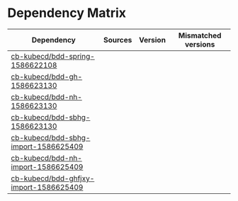 # Dependency Matrix

Dependency | Sources | Version | Mismatched versions
---------- | ------- | ------- | -------------------
[cb-kubecd/bdd-spring-1586622108](https://github.com/cb-kubecd/bdd-spring-1586622108.git) |  | []() | 
[cb-kubecd/bdd-gh-1586623130](https://github.com/cb-kubecd/bdd-gh-1586623130.git) |  | []() | 
[cb-kubecd/bdd-nh-1586623130](https://github.com/cb-kubecd/bdd-nh-1586623130.git) |  | []() | 
[cb-kubecd/bdd-sbhg-1586623130](https://github.com/cb-kubecd/bdd-sbhg-1586623130.git) |  | []() | 
[cb-kubecd/bdd-sbhg-import-1586625409](https://github.com/cb-kubecd/bdd-sbhg-import-1586625409.git) |  | []() | 
[cb-kubecd/bdd-nh-import-1586625409](https://github.com/cb-kubecd/bdd-nh-import-1586625409.git) |  | []() | 
[cb-kubecd/bdd-ghfjxy-import-1586625409](https://github.com/cb-kubecd/bdd-ghfjxy-import-1586625409.git) |  | []() | 
